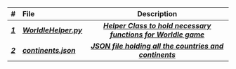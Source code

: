 | # | File | Description |
|:------|:------|:------:|
| ***<a href = "https://github.com/AllysonKapers/4553-Spatial-DS-Moore/blob/main/Assignments/P04/WordleHelper.py"> 1 </a>*** | ***<a href = "https://github.com/AllysonKapers/4553-Spatial-DS-Moore/blob/main/Assignments/P04/WordleHelper.py">WorldleHelper.py</a>*** | ***<a href = "https://github.com/AllysonKapers/4553-Spatial-DS-Moore/blob/main/Assignments/P04/WordleHelper.py">Helper Class to hold necessary functions for Worldle game</a>***|
|***<a href = "https://github.com/AllysonKapers/4553-Spatial-DS-Moore/blob/main/Assignments/P04/continents.json">2</a>*** | ***<a href = "https://github.com/AllysonKapers/4553-Spatial-DS-Moore/blob/main/Assignments/P04/continents.json">continents.json</a>*** | ***<a href = "https://github.com/AllysonKapers/4553-Spatial-DS-Moore/blob/main/Assignments/P04/continents.json" >JSON file holding all the countries and continents</a>***|
